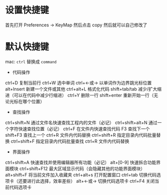 

# 设置快捷键

首先打开 Preferences -> KeyMap 然后点击 copy 然后就可以自己修改了

# 默认快捷键

mac: `ctrl` 替换成 `command`

- 代码操作

ctrl+D	复制当前行
ctrl+W	选中单词
ctrl+<-或->	以单词作为边界跳光标位置
alt+Insert	新建一个文件或其他
ctrl+alt+L	格式化代码
shift+tab/tab	减少/扩大缩进（可以在代码中减少行缩进）
ctrl+Y	删除一行
shift+enter	重新开始一行（无论光标在哪个位置）

- 查找操作

ctrl+shift+N	通过文件名快速查找工程内的文件（必记）
ctrl+shift+alt+N	通过一个字符快速查找位置（必记）
ctrl+F	在文件内快速查找代码
F3	查找下一个
shift+F3	查找上一个
ctrl+R	文件内代码替换
ctrl+shift+R	指定目录内代码批量替换
ctrl+shift+F	指定目录内代码批量查找
ctrl+R	文件内代码替换


- 界面操作

ctrl+shift+A	快速查找并使用编辑器所有功能（必记）
alt+[0-9]	快速拆合功能界面模块
ctrl+shift+F12	最大区域显示代码（会隐藏其他的功能界面模块）
alt+shift+F	将当前文件加入收藏夹
ctrl+alt+s	打开配置窗口
ctrl+tab	切换代码选项卡（还要进行此选择，效率差些）
alt+<-或->	切换代码选项卡
ctrl+F4	关闭当前代码选项卡